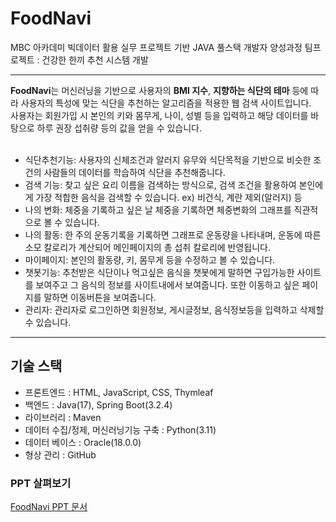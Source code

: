 # FoodNavi
MBC 아카데미 빅데이터 활용 실무 프로젝트 기반 JAVA 풀스택 개발자 양성과정 팀프로젝트 : 건강한 한끼 추천 시스템 개발
<hr>
<span style='color🌲'><strong>FoodNavi</strong></span>는 머신러닝을 기반으로 사용자의 <strong>BMI 지수</strong>, <strong>지향하는 식단의 테마</strong> 등에 따라 사용자의 특성에 맞는 식단을 추천하는 알고리즘을 적용한 웹 검색 사이트입니다.<br>
사용자는 회원가입 시 본인의 키와 몸무게, 나이, 성별 등을 입력하고 해당 데이터를 바탕으로 하루 권장 섭취량 등의 값을 얻을 수 있습니다.<br><br>

<ul>
    <li>식단추천기능: 사용자의 신체조건과 알러지 유무와 식단목적을 기반으로 비슷한 조건의 사람들의 데이터를 학습하여 식단을 추천해줍니다.</li>
    <li>검색 기능: 찾고 싶은 요리 이름을 검색하는 방식으로, 검색 조건을 활용하여 본인에게 가장 적합한 음식을 검색할 수 있습니다. ex) 비건식, 계란 제외(알러지) 등</li>
    <li>나의 변화: 체중을 기록하고 싶은 날 체중을 기록하면 체중변화의 그래프를 직관적으로 볼 수 있습니다.</li>
    <li>나의 활동: 한 주의 운동기록을 기록하면 그래프로 운동량을 나타내며, 운동에 따른 소모 칼로리가 계산되어 메인페이지의 총 섭취 칼로리에 반영됩니다.</li>
    <li>마이페이지: 본인의 활동량, 키, 몸무게 등을 수정하고 볼 수 있습니다.</li>
    <li>챗봇기능: 추천받은 식단이나 먹고싶은 음식을 챗봇에게 말하면 구입가능한 사이트를 보여주고 그 음식의 정보를 사이트내에서 보여줍니다. 또한 이동하고 싶은 페이지를 말하면 이동버튼을 보여줍니다.</li>
    <li>관리자: 관리자로 로그인하면 회원정보, 게시글정보, 음식정보등을 입력하고 삭제할 수 있습니다.</li>
</ul>
<hr>

<h2>기술 스택</h2>
<ul>
    <li>프론트엔드 : HTML, JavaScript, CSS, Thymleaf</li>
    <li>백엔드 : Java(17), Spring Boot(3.2.4)</li>
    <li>라이브러리 : Maven </li>
    <li>데이터 수집/정제, 머신러닝기능 구축 : Python(3.11)</li>
    <li>데이터 베이스 : Oracle(18.0.0)</li>
    <li>형상 관리 : GitHub</li>
</ul>

### PPT 살펴보기
[FoodNavi PPT 문서](/Document/LeeSiWoo-FoodNavi.pdf)
